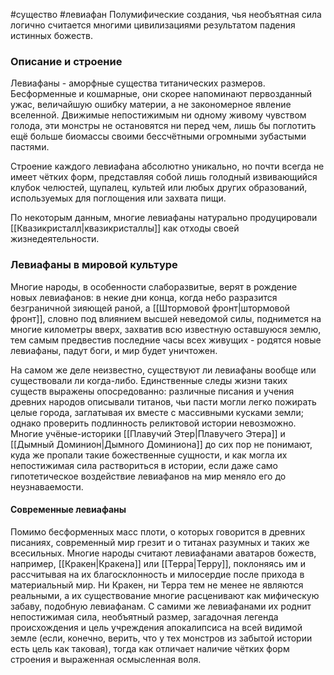 #существо #левиафан 
Полумифические создания, чья необъятная сила логично считается многими цивилизациями результатом падения истинных божеств. 
### Описание и строение

Левиафаны - аморфные существа титанических размеров. Бесформенные и кошмарные, они скорее напоминают первозданный ужас, величайшую ошибку материи, а не закономерное явление вселенной. Движимые непостижимым ни одному живому чувством голода, эти монстры не остановятся ни перед чем, лишь бы поглотить ещё больше биомассы своими бессчётными огромными зубастыми пастями.

Строение каждого левиафана абсолютно уникально, но почти всегда не имеет чётких форм, представляя собой лишь голодный извивающийся клубок челюстей, щупалец, культей или любых других образований, используемых для поглощения или захвата пищи.

По некоторым данным, многие левиафаны натурально продуцировали [[Квазикристалл|квазикристаллы]] как отходы своей жизнедеятельности.
### Левиафаны в мировой культуре

Многие народы, в особенности слаборазвитые, верят в рождение новых левиафанов: в некие дни конца, когда небо разразится безграничной зияющей раной, а [[Штормовой фронт|штормовой фронт]], словно под влиянием высшей неведомой силы, поднимется на многие километры вверх, захватив всю известную оставшуюся землю, тем самым предвестив последние часы всех живущих - родятся новые левиафаны, падут боги, и мир будет уничтожен. 

На самом же деле неизвестно, существуют ли левиафаны вообще или существовали ли когда-либо. Единственные следы жизни таких существ выражены опосредованно: различные писания и учения древних народов описывали титанов, чьи пасти могли легко пожирать целые города, заглатывая их вместе с массивными кусками земли; однако проверить подлинность реликтовой истории невозможно. Многие учёные-историки [[Плавучий Этер|Плавучего Этера]] и [[Дымный Доминион|Дымного Доминиона]] до сих пор не понимают, куда же пропали такие божественные сущности, и как могла их непостижимая сила раствориться в истории, если даже само гипотетическое воздействие левиафанов на мир меняло его до неузнаваемости.
#### Современные левиафаны

Помимо бесформенных масс плоти, о которых говорится в древних писаниях, современный мир грезит и о титанах разумных и таких же всесильных. Многие народы считают левиафанами аватаров божеств, например, [[Кракен|Кракена]] или [[Терра|Терру]], поклоняясь им и рассчитывая на их благосклонность и милосердие после прихода в материальный мир. Ни Кракен, ни Терра тем не менее не являются реальными, а их существование многие расценивают как мифическую забаву, подобную левиафанам. С самими же левиафанами их роднит непостижимая сила, необъятный размер, загадочная легенда происхождения и цель учреждения апокалипсиса на всей видимой земле (если, конечно, верить, что у тех монстров из забытой истории есть цель как таковая), тогда как отличает наличие чётких форм строения и выраженная осмысленная воля. 


